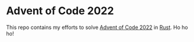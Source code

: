 # Advent of Code 2022

This repo contains my efforts to solve [Advent of Code 2022](https://adventofcode.com/2022)
in [Rust](https://www.rust-lang.org/). Ho ho ho!
